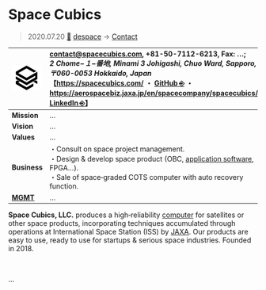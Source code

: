 # Space Cubics
> 2020.07.20 [🚀](../../index/index.md) [despace](../index.md) → [Contact](../contact.md)

|[![](../f/contact/s/spacecubics_logo1_thumb.png)](../f/contact/s/spacecubics_logo1.png)|<contact@spacecubics.com>, +81-50-7112-6213, Fax: …;<br> *2 Chome−１−番地, Minami 3 Johigashi, Chuo Ward, Sapporo, 〒060-0053 Hokkaido, Japan*<br> 【<https://spacecubics.com/> ・ [GitHub ⎆](https://github.com/spacecubics) ・ <https://aerospacebiz.jaxa.jp/en/spacecompany/spacecubics/>・ [LinkedIn ⎆](https://www.linkedin.com/company/spacecubics)】|
|:--|:--|
|**Mission**|…|
|**Vision**|…|
|**Values**|…|
|**Business**|・Consult on space project management.<br> ・Design & develop space product (OBC, [application software](../soft.md), FPGA…).<br> ・Sale of space‑graded COTS computer with auto recovery function.|
|**[MGMT](../mgmt.md)**|…|

**Space Cubics, LLC.** produces a high‑reliability [computer](../obc.md) for satellites or other space products, incorporating techniques accumulated through operations at International Space Station (ISS) by [JAXA](jaxa.md). Our products are easy to use, ready to use for startups & serious space industries. Founded in 2018.


<p style="page-break-after:always"> </p>

…

